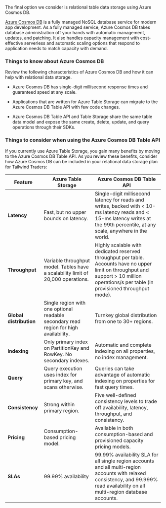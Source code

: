 The final option we consider is relational table data storage using Azure Cosmos DB.

[Azure Cosmos DB](https://azure.microsoft.com/services/cosmos-db/) is a fully managed NoSQL database service for modern app development. As a fully managed service, Azure Cosmos DB takes database administration off your hands with automatic management, updates, and patching. It also handles capacity management with cost-effective serverless and automatic scaling options that respond to application needs to match capacity with demand.

### Things to know about Azure Cosmos DB

Review the following characteristics of Azure Cosmos DB and how it can help with relational data storage.

- Azure Cosmos DB has single-digit millisecond response times and guaranteed speed at any scale. 

- Applications that are written for Azure Table Storage can migrate to the Azure Cosmos DB Table API with few code changes.

- Azure Cosmos DB Table API and Table Storage share the same table data model and expose the same create, delete, update, and query operations through their SDKs.

### Things to consider when using the Azure Cosmos DB Table API

If you currently use Azure Table Storage, you gain many benefits by moving to the Azure Cosmos DB Table API. As you review these benefits, consider how Azure Cosmos DB can be included in your relational data storage plan for Tailwind Traders:

| Feature| Azure Table Storage | Azure Cosmos DB Table API |
| --- | ---| --- |
| **Latency** | Fast, but no upper bounds on latency. | Single-digit millisecond latency for reads and writes, backed with < 10-ms latency reads and < 15-ms latency writes at the 99th percentile, at any scale, anywhere in the world. |
| **Throughput** | Variable throughput model. Tables have a scalability limit of 20,000 operations.| Highly scalable with dedicated reserved throughput per table. Accounts have no upper limit on throughput and support > 10 million operations/s per table (in provisioned throughput mode). |
| **Global distribution** | Single region with one optional readable secondary read region for high availability. | Turnkey global distribution from one to 30+ regions. |
| **Indexing** | Only primary index on PartitionKey and RowKey. No secondary indexes. | Automatic and complete indexing on all properties, no index management. |
| **Query** | Query execution uses index for primary key, and scans otherwise. | Queries can take advantage of automatic indexing on properties for fast query times. |
| **Consistency** | Strong within primary region. | Five well-defined consistency levels to trade off availability, latency, throughput, and consistency. |
| **Pricing** | Consumption-based pricing model. | Available in both consumption-based and provisioned capacity pricing models. |
| **SLAs** | 99.99% availability | 99.99% availability SLA for all single region accounts and all multi-region accounts with relaxed consistency, and 99.999% read availability on all multi-region database accounts. |